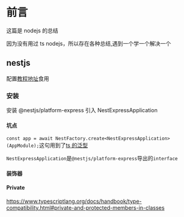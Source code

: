 # 前言

这篇是 nodejs 的总结

因为没有用过 ts nodejs，所以存在各种总结,遇到一个学一个解决一个

## nestjs

配置[教程地址](https://docs.nestjs.cn/8/firststeps)食用

### 安装

安装 @nestjs/platform-express 引入 NestExpressApplication

#### 坑点

`const app = await NestFactory.create<NestExpressApplication>(AppModule);`这句用到了[ts 的泛型](https://www.typescriptlang.org/docs/handbook/2/generics.html)

`NestExpressApplication`是`@nestjs/platform-express`导出的`interface`

#### 装饰器

#### Private 
https://www.typescriptlang.org/docs/handbook/type-compatibility.html#private-and-protected-members-in-classes
